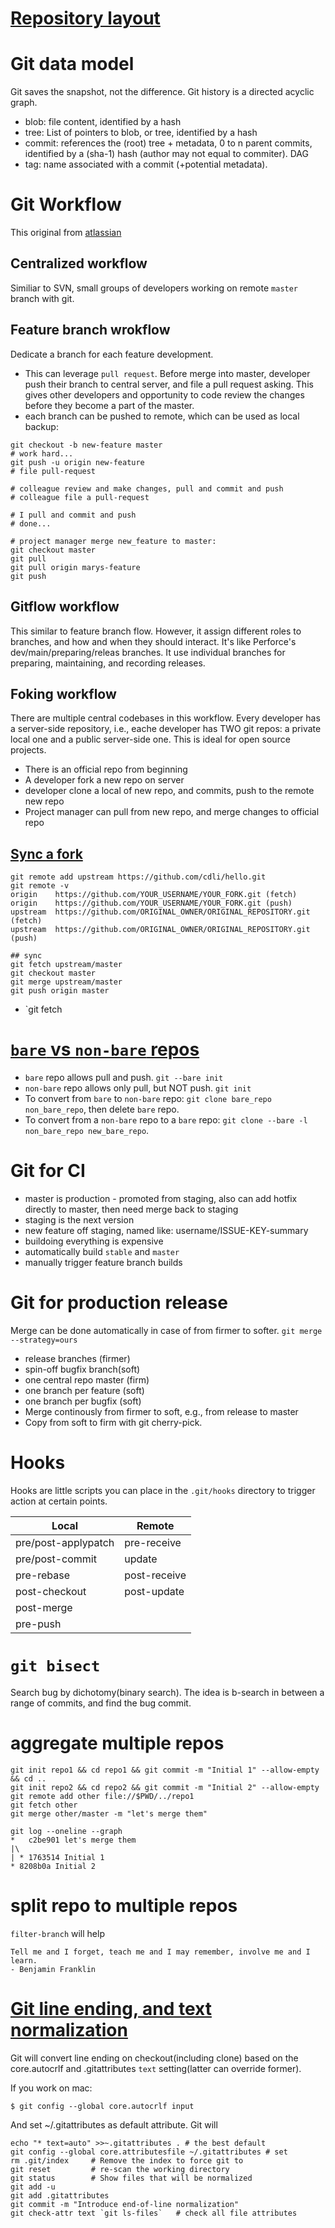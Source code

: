 # [Repository layout](http://schacon.github.io/git/gitrepository-layout.html)

# Git data model
Git saves the snapshot, not the difference. Git history is a directed acyclic graph.
* blob: file content, identified by a hash
* tree: List of pointers to blob, or tree, identified by a hash
* commit: references the (root) tree + metadata, 0 to n parent commits, identified by a (sha-1) hash (author may not equal to commiter). DAG
* tag: name associated with a commit (+potential metadata).

# Git Workflow
This original from [atlassian](https://www.atlassian.com/git/tutorials/comparing-workflows/)

## Centralized workflow
Similiar to SVN, small groups of developers working on remote `master` branch with git.

## Feature branch wrokflow
Dedicate a branch for each feature development. 
* This can leverage `pull request`. Before merge into master, developer push their 
  branch to central server, and file a pull request asking. This gives other developers
  and opportunity to code review the changes before they become a part of the master.
* each branch can be pushed to remote, which can be used as local backup: 
```
git checkout -b new-feature master
# work hard...
git push -u origin new-feature
# file pull-request

# colleague review and make changes, pull and commit and push
# colleague file a pull-request

# I pull and commit and push
# done...

# project manager merge new_feature to master:
git checkout master
git pull
git pull origin marys-feature
git push
```

## Gitflow workflow
This similar to feature branch flow. However, it assign different roles to branches, and how and when they should interact. 
It's like Perforce's dev/main/preparing/releas branches. It use individual branches for preparing, maintaining, and recording
releases.

## Foking workflow
There are multiple central codebases in this workflow. Every developer has a server-side repository, i.e., eache developer has
TWO git repos: a private local one and a public server-side one. This is ideal for open source projects.
* There is an official repo from beginning
* A developer fork a new repo on server
* developer clone a local of new repo, and commits, push to the remote new repo
* Project manager can pull from new repo, and merge changes to official repo

## [Sync a fork](https://help.github.com/articles/syncing-a-fork/)

```
git remote add upstream https://github.com/cdli/hello.git
git remote -v
origin    https://github.com/YOUR_USERNAME/YOUR_FORK.git (fetch)
origin    https://github.com/YOUR_USERNAME/YOUR_FORK.git (push)
upstream  https://github.com/ORIGINAL_OWNER/ORIGINAL_REPOSITORY.git (fetch)
upstream  https://github.com/ORIGINAL_OWNER/ORIGINAL_REPOSITORY.git (push)

## sync
git fetch upstream/master
git checkout master
git merge upstream/master
git push origin master
```

* `git fetch 

# [`bare` vs `non-bare` repos](http://bitflop.com/tutorials/git-bare-vs-non-bare-repositories.html)
* `bare` repo allows pull and push. `git --bare init`
* `non-bare` repo allows only pull, but NOT push. `git init`
* To convert from `bare` to `non-bare` repo: `git clone bare_repo non_bare_repo`, then delete `bare` repo.
* To convert from a `non-bare` repo to a `bare` repo: `git clone --bare -l non_bare_repo new_bare_repo`. 

# Git for CI
* master is production - promoted from staging, also can add hotfix directly to master, then need merge back to staging
* staging is the next version 
* new feature off staging, named like: username/ISSUE-KEY-summary
* buildoing everything is expensive
* automatically build `stable` and `master`
* manually trigger feature branch builds
 
# Git for production release
Merge can be done automatically in case of from firmer to softer. `git merge --strategy=ours`
* release branches (firmer)
 * spin-off bugfix branch(soft) 
* one central repo master (firm)
* one branch per feature (soft)
* one branch per bugfix (soft)
* Merge continously from firmer to soft, e.g., from release to master
* Copy from soft to firm with git cherry-pick.

# Hooks
Hooks are little scripts you can place in the `.git/hooks` directory to trigger action at certain points.

|Local              |Remote            |
|-------------------|------------------|
|pre/post-applypatch|pre-receive       |
|pre/post-commit    |update            |
|pre-rebase         |post-receive      |
|post-checkout      |post-update       |
|post-merge         |                  |
|pre-push           |                  |

# `git bisect`
Search bug by dichotomy(binary search). The idea is b-search in between a range of commits, and find the bug commit.

# aggregate multiple repos
```
git init repo1 && cd repo1 && git commit -m "Initial 1" --allow-empty && cd ..
git init repo2 && cd repo2 && git commit -m "Initial 2" --allow-empty
git remote add other file://$PWD/../repo1
git fetch other
git merge other/master -m "let's merge them"

git log --oneline --graph
*   c2be901 let's merge them
|\
| * 1763514 Initial 1
* 8208b0a Initial 2
```

# split repo to multiple repos
`filter-branch` will help

```
Tell me and I forget, teach me and I may remember, involve me and I learn.
- Benjamin Franklin
```

# [Git line ending, and text normalization](https://help.github.com/articles/dealing-with-line-endings/)

Git will convert line ending on checkout(including clone) based on the core.autocrlf and .gitattributes `text` setting(latter can override former).

If you work on mac:
```
$ git config --global core.autocrlf input
```

And set ~/.gitattributes as default attribute. Git will 

```
echo "* text=auto" >>~.gitattributes . # the best default
git config --global core.attributesfile ~/.gitattributes # set
rm .git/index     # Remove the index to force git to
git reset         # re-scan the working directory
git status        # Show files that will be normalized
git add -u
git add .gitattributes
git commit -m "Introduce end-of-line normalization"
git check-attr text `git ls-files`   # check all file attributes
```
